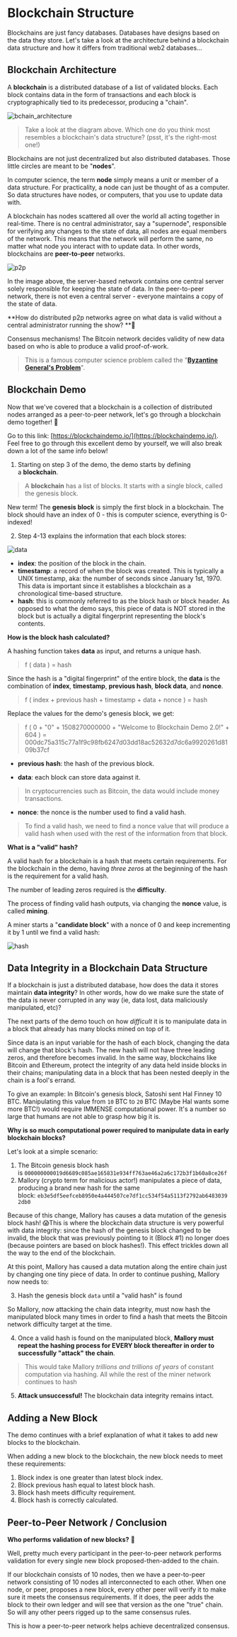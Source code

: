 Blockchain Structure
===

Blockchains are just fancy databases. Databases have designs based on the data they store. Let's take a look at the architecture behind a blockchain data structure and how it differs from traditional web2 databases...

## Blockchain Architecture

A **blockchain** is a distributed database of a list of validated blocks. Each block contains data in the form of transactions and each block is cryptographically tied to its predecessor, producing a "chain".

![bchain_architecture](https://miro.medium.com/max/1400/1*fIEWQ_6IttN39MMPHg-_lg.jpeg)

> Take a look at the diagram above. Which one do you think most resembles a blockchain's data structure? (psst, it's the right-most one!)

Blockchains are not just decentralized but also distributed databases. Those little circles are meant to be "**nodes**".

In computer science, the term **node** simply means a unit or member of a data structure. For practicality, a node can just be thought of as a computer. So data structures have nodes, or computers, that you use to update data with.

A blockchain has nodes scattered all over the world all acting together in real-time. There is no central administrator, say a "supernode", responsible for verifying any changes to the state of data, all nodes are equal members of the network. This means that the network will perform the same, no matter what node you interact with to update data. In other words, blockchains are **peer-to-peer** networks.

![p2p](https://teachcomputerscience.com/wp-content/uploads/2020/11/Peer-to-Peer-Network-1.png)

In the image above, the server-based network contains one central server solely responsible for keeping the state of data. In the peer-to-peer network, there is not even a central server - everyone maintains a copy of the state of data.

**How do distributed p2p networks agree on what data is valid without a central administrator running the show? **🤔

Consensus mechanisms! The Bitcoin network decides validity of new data based on who is able to produce a valid proof-of-work.

> This is a famous computer science problem called the "**[Byzantine General's Problem](https://www.mail-archive.com/cryptography@metzdowd.com/msg09997.html)**".

## Blockchain Demo

Now that we've covered that a blockchain is a collection of distributed nodes arranged as a peer-to-peer network, let's go through a blockchain demo together! :handshake:

Go to this link: [https://blockchaindemo.io/](https://blockchaindemo.io/). Feel free to go through this excellent demo by yourself, we will also break down a lot of the same info below!

1. Starting on step 3 of the demo, the demo starts by defining a **blockchain**.

> A **blockchain** has a list of blocks. It starts with a single block, called the genesis block.

New term! The **genesis block** is simply the first block in a blockchain. The block should have an index of 0 - this is computer science, everything is 0-indexed!

2. Step 4-13 explains the information that each block stores:

![data](https://i.imgur.com/ZB2fEKD.png)

- **index**: the position of the block in the chain.
- **timestamp**: a record of when the block was created. This is typically a UNIX timestamp, aka: the number of seconds since January 1st, 1970. This data is important since it establishes a blockchain as a chronological time-based structure.
- **hash**: this is commonly referred to as the block hash or block header. As opposed to what the demo says, this piece of data is NOT stored in the block but is actually a digital fingerprint representing the block's contents.

**How is the block hash calculated?**

A hashing function takes **data** as input, and returns a unique hash.

> f ( data ) = hash

Since the hash is a "digital fingerprint" of the entire block, the **data** is the combination of **index**, **timestamp**, **previous hash**, **block data**, and **nonce**.

> f ( index + previous hash + timestamp + data + nonce ) = hash

Replace the values for the demo's genesis block, we get:

> f ( 0 + "0" + 1508270000000 + "Welcome to Blockchain Demo 2.0!" + 604 ) = 000dc75a315c77a1f9c98fb6247d03dd18ac52632d7dc6a9920261d8109b37cf

- **previous hash**: the hash of the previous block.
    
- **data**: each block can store data against it.
    

> In cryptocurrencies such as Bitcoin, the data would include money transactions.

- **nonce**: the nonce is the number used to find a valid hash.

> To find a valid hash, we need to find a nonce value that will produce a valid hash when used with the rest of the information from that block.

**What is a "valid" hash?**

A valid hash for a blockchain is a hash that meets certain requirements. For the blockchain in the demo, having _three zeros_ at the beginning of the hash is the requirement for a valid hash.

The number of leading zeros required is the **difficulty**.

The process of finding valid hash outputs, via changing the **nonce** value, is called **mining**.

A miner starts a "**candidate block**" with a nonce of 0 and keep incrementing it by 1 until we find a valid hash:

![hash](https://blockchaindemo.io/static/media/nonce.a6291d01.gif)

## Data Integrity in a Blockchain Data Structure

If a blockchain is just a distributed database, how does the data it stores maintain **data integrity**? In other words, how do we make sure the state of the data is never corrupted in any way (ie, data lost, data maliciously manipulated, etc)?

The next parts of the demo touch on how _difficult_ it is to manipulate data in a block that already has many blocks mined on top of it.

Since data is an input variable for the hash of each block, changing the data will change that block's hash. The new hash will not have three leading zeros, and therefore becomes invalid. In the same way, blockchains like Bitcoin and Ethereum, protect the integrity of any data held inside blocks in their chains; manipulating data in a block that has been nested deeply in the chain is a fool's errand.

To give an example: In Bitcoin's genesis block, Satoshi sent Hal Finney 10 BTC. Manipulating this value from `10` BTC to `20` BTC (Maybe Hal wants some more BTC!) would require IMMENSE computational power. It's a number so large that humans are not able to grasp how big it is.

**Why is so much computational power required to manipulate data in early blockchain blocks?**

Let's look at a simple scenario:

1. The Bitcoin genesis block hash is `000000000019d6689c085ae165831e934ff763ae46a2a6c172b3f1b60a8ce26f`
2. Mallory (crypto term for malicious actor!) manipulates a piece of data, producing a brand new hash for the same block: `eb3e5df5eefceb8950e4a444507ce7df1cc534f54a5113f2792ab64830392db0`

Because of this change, Mallory has causes a data mutation of the genesis block hash! 😱This is where the blockchain data structure is very powerful with data integrity: since the hash of the genesis block changed to be invalid, the block that was previously pointing to it (Block #1) no longer does (because pointers are based on block hashes!). This effect trickles down all the way to the end of the blockchain.

At this point, Mallory has caused a data mutation along the entire chain just by changing one tiny piece of data. In order to continue pushing, Mallory now needs to:

3. Hash the genesis block `data` until a "valid hash" is found

So Mallory, now attacking the chain data integrity, must now hash the manipulated block many times in order to find a hash that meets the Bitcoin network difficulty target at the time.

4. Once a valid hash is found on the manipulated block, **Mallory must repeat the hashing process for EVERY block thereafter in order to successfully "attack" the chain**.

> This would take Mallory _trillions and trillions of years_ of constant computation via hashing. All while the rest of the miner network continues to hash

5. **Attack unsuccessful!** The blockchain data integrity remains intact.

## Adding a New Block

The demo continues with a brief explanation of what it takes to add new blocks to the blockchain.

When adding a new block to the blockchain, the new block needs to meet these requirements:

1. Block index is one greater than latest block index.
2. Block previous hash equal to latest block hash.
3. Block hash meets difficulty requirement.
4. Block hash is correctly calculated.

## Peer-to-Peer Network / Conclusion

**Who performs validation of new blocks?** 🤔

Well, pretty much every participant in the peer-to-peer network performs validation for every single new block proposed-then-added to the chain.

If our blockchain consists of 10 nodes, then we have a peer-to-peer network consisting of 10 nodes all interconnected to each other. When one node, or peer, proposes a new block, every other peer will verify it to make sure it meets the consensus requirements. If it does, the peer adds the block to their own ledger and will see that version as the one "true" chain. So will any other peers rigged up to the same consensus rules.

This is how a peer-to-peer network helps achieve decentralized consensus.

